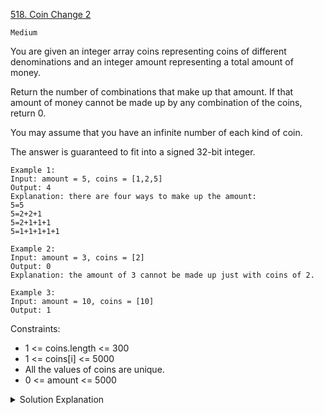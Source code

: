 [518. Coin Change 2](https://leetcode.com/problems/coin-change-2/)

`Medium`

You are given an integer array coins representing coins of different denominations and an integer amount representing a total amount of money.

Return the number of combinations that make up that amount. If that amount of money cannot be made up by any combination of the coins, return 0.

You may assume that you have an infinite number of each kind of coin.

The answer is guaranteed to fit into a signed 32-bit integer.

```
Example 1:
Input: amount = 5, coins = [1,2,5]
Output: 4
Explanation: there are four ways to make up the amount:
5=5
5=2+2+1
5=2+1+1+1
5=1+1+1+1+1

Example 2:
Input: amount = 3, coins = [2]
Output: 0
Explanation: the amount of 3 cannot be made up just with coins of 2.

Example 3:
Input: amount = 10, coins = [10]
Output: 1
```

Constraints:

- 1 <= coins.length <= 300
- 1 <= coins[i] <= 5000
- All the values of coins are unique.
- 0 <= amount <= 5000

<details>
<summary>Solution Explanation</summary>

[Huifeng Guan](https://www.youtube.com/watch?v=KkBwcRBhSyM)
[背包問題變形](https://labuladong.github.io/algo/3/27/83/)
</details>
